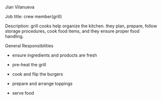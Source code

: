 Jian Vilanueva

Job title: crew member(grill)

Description: 
 grill cooks help organize the kitchen. they plan, prepare, follow storage procedures, cook food items, and they ensure proper food handling.

General Responsibilities

 - ensure ingredients and products are fresh
 
 - pre-heat the grill
 
 - cook and flip the burgers
 
 - prepare and arrange toppings
 
 - serve food
